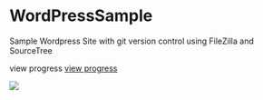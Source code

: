 # WordPressSample
Sample Wordpress Site with git version control using FileZilla and SourceTree

view progress [
view progress](http://www.countryboycreations.com/wordpress/)

![](http://www.countryboycreations.com/wordpress/wp-content/themes/alpha-store/screenshot.png)

